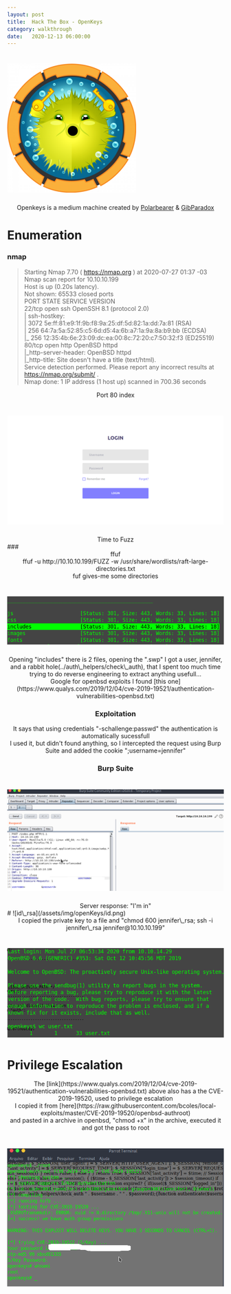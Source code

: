 ```yaml
---
layout: post
title:  Hack The Box - OpenKeys
category: walkthrough
date:   2020-12-13 06:00:00
---
```


# ![openkeys](/assets/img/openKeys/openkeys.png)  
<p align="center">
  Openkeys is a medium machine created by
  <a href="https://www.hackthebox.eu/home/users/profile/15920">Polarbearer</a> &
  <a href="https://www.hackthebox.eu/home/users/profile/125033"> GibParadox</a>
</p>  
  
  
  
# Enumeration  
### nmap  
  
>Starting Nmap 7.70 ( https://nmap.org ) at 2020-07-27 01:37 -03  
>Nmap scan report for 10.10.10.199  
>Host is up (0.20s latency).  
>Not shown: 65533 closed ports  
>PORT   STATE SERVICE VERSION  
>22/tcp open  ssh     OpenSSH 8.1 (protocol 2.0)  
>| ssh-hostkey:  
>|   3072 5e:ff:81:e9:1f:9b:f8:9a:25:df:5d:82:1a:dd:7a:81 (RSA)  
>|   256 64:7a:5a:52:85:c5:6d:d5:4a:6b:a7:1a:9a:8a:b9:bb (ECDSA)  
>|\_  256 12:35:4b:6e:23:09:dc:ea:00:8c:72:20:c7:50:32:f3 (ED25519)  
>80/tcp open  http    OpenBSD httpd  
>|\_http-server-header: OpenBSD httpd  
>|\_http-title: Site doesn't have a title (text/html).  
>Service detection performed. Please report any incorrect results at https://nmap.org/submit/ .  
>Nmap done: 1 IP address (1 host up) scanned in 700.36 seconds  
  
<center>Port 80 index</center>  
  
# ![port80](/assets/img/openKeys/port80.png)  
  
<center>Time to Fuzz</center>  
### <center>ffuf</center>  
<center>ffuf -u http://10.10.10.199/FUZZ -w /usr/share/wordlists/raft-large-directories.txt</center>  

<center>fuf gives-me some directories</center>  

# ![ffuf](/assets/img/openKeys/ffuf.png)  

<center>Opening "includes" there is 2 files, opening the ".swp" I got a user, jennifer, and a rabbit hole(../auth\_helpers/check\_auth), that I spent too much time trying to do reverse engineering to extract anything usefull...</center>   

<center>Google for openbsd exploits I found [this one](https://www.qualys.com/2019/12/04/cve-2019-19521/authentication-vulnerabilities-openbsd.txt)</center>  

### <center>Exploitation</center>  

<center>It says that using credentials "-schallenge:passwd" the authentication is automatically sucessfull</center>  
<center>I used it, but didn't found anything, so I intercepted the request using Burp Suite  and added the cookie ";username=jennifer"</center>  
  
### <center>Burp Suite</center>

# ![burp](/assets/img/openKeys/proxy.png)  

<center>Server response: "I'm in"</center>  
# ![id\_rsa](/assets/img/openKeys/id.png)  

<center>I copied the private key to a file and "chmod 600 jennifer\_rsa; ssh -i jennifer\_rsa jennifer@10.10.10.199"</center>  
  
# ![user](/assets/img/openKeys/user.png)  

# Privilege Escalation
<center>The [link](https://www.qualys.com/2019/12/04/cve-2019-19521/authentication-vulnerabilities-openbsd.txt) above also has a the CVE-2019-19520, used to privilege escalation</center>  

<center>I copied it from [here](https://raw.githubusercontent.com/bcoles/local-exploits/master/CVE-2019-19520/openbsd-authroot)</center>  
<center>and pasted in a archive in openbsd, "chmod +x" in the archive, executed it and got the pass to root</center>  

# ![root](/assets/img/openKeys/root.png)  

